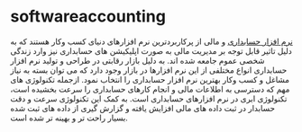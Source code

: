 # softwareaccounting
<a href="https://www.parmisit.com/" class="">نرم افزار حسابداری</a>
  و مالی از پرکاربردترین نرم افزارهای دنیای کسب وکار هستند که به دلیل تاثیر قابل توجه بر مدیریت مالی به صورت اپلیکیشن های حسابداری نیز وارد زندگی شخصی عموم جامعه شده اند. به دلیل بازار رقابتی در طراحی و تولید نرم افزار حسابداری انواع مختلفی از این نرم افزارها در بازار وجود دارد که می توان بسته به نیاز مشاغل و کسب وکار بهترین نرم افزار حسابداری را انتخاب نمود. ازجمله تکنولوژی های مهم که دسترسی به اطلاعات مالی و انجام کارهای حسابداری را سرعت بخشیده است، تکنولوژی ابری در نرم افزارهای حسابداری است. به کمک این تکنولوژی سرعت و دقت حسابدار در ثبت داده های مالی افزایش یافته و گزارش گیری از داده های ثبت شده بسیار راحت تر و بهینه تر شده است.
